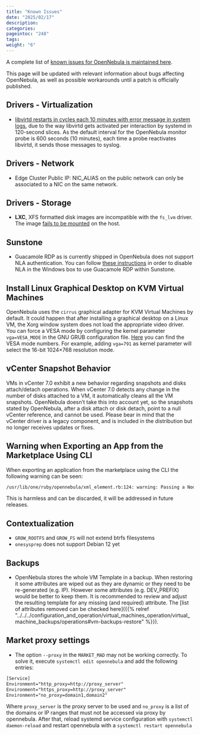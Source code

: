 ```yaml
---
title: "Known Issues"
date: "2025/02/17"
description:
categories:
pageintoc: "248"
tags:
weight: "6"
---
```


<a id="known-issues"></a>

<!--# Known Issues -->

A complete list of [known issues for OpenNebula is maintained here](https://github.com/OpenNebula/one/issues?q=is%3Aopen+is%3Aissue+label%3A%22Type%3A+Bug%22+label%3A%22Status%3A+Accepted%22).

This page will be updated with relevant information about bugs affecting OpenNebula, as well as possible workarounds until a patch is officially published.

## Drivers - Virtualization

- [libvirtd restarts in cycles each 10 minutes with error message in system logs](https://github.com/OpenNebula/one/issues/6463), due to the way libvirtd gets activated per interaction by systemd in 120-second slices. As the default interval for the OpenNebula monitor probe is 600 seconds (10 minutes), each time a probe reactivates libvirtd, it sends those messages to syslog.

## Drivers - Network

- Edge Cluster Public IP: NIC_ALIAS on the public network can only be associated to a NIC on the same network.

## Drivers - Storage

- **LXC**, XFS formatted disk images are incompatible with the `fs_lvm` driver. The image [fails to be mounted](https://github.com/OpenNebula/one/issues/5802) on the host.

## Sunstone

- Guacamole RDP as is currently shipped in OpenNebula does not support NLA authentication. You can follow [these instructions](https://www.parallels.com/blogs/ras/disabling-network-level-authentication/) in order to disable NLA in the Windows box to use Guacamole RDP within Sunstone.

## Install Linux Graphical Desktop on KVM Virtual Machines

OpenNebula uses the `cirrus` graphical adapter for KVM Virtual Machines by default. It could happen that after installing a graphical desktop on a Linux VM, the Xorg window system does not load the appropriate video driver. You can force a VESA mode by configuring the kernel parameter `vga=VESA_MODE` in the GNU GRUB configuration file. [Here](https://en.wikipedia.org/wiki/VESA_BIOS_Extensions#Linux_video_mode_numbers/) you can find the VESA mode numbers. For example, adding `vga=791` as kernel parameter will select the 16-bit 1024×768 resolution mode.

## vCenter Snapshot Behavior

VMs in vCenter 7.0 exhibit a new behavior regarding snapshots and disks attach/detach operations. When vCenter 7.0 detects any change in the number of disks attached to a VM, it automatically cleans all the VM snapshots. OpenNebula doesn’t take this into account yet, so the snapshots stated by OpenNebula, after a disk attach or disk detach, point to a null vCenter reference, and cannot be used. Please bear in mind that the vCenter driver is a legacy component, and is included in the distribution but no longer receives updates or fixes.

## Warning when Exporting an App from the Marketplace Using CLI

When exporting an application from the marketplace using the CLI the following warning can be seen:

```default
/usr/lib/one/ruby/opennebula/xml_element.rb:124: warning: Passing a Node as the second parameter to Node.new is deprecated. Please pass a Document instead, or prefer an alternative constructor like Node#add_child. This will become an error in a future release of Nokogiri.
```

This is harmless and can be discarded, it will be addressed in future releases.

## Contextualization

- `GROW_ROOTFS` and `GROW_FS` will not extend btrfs filesystems
- `onesysprep` does not support Debian 12 yet

## Backups

- OpenNebula stores the whole VM Template in a backup. When restoring it some attributes are wiped out as they are dynamic or they need to be re-generated (e.g. IP). However some attributes (e.g. DEV_PREFIX) would be better to keep them. It is recommended to review and adjust the resulting template for any missing (and required) attribute. The [list of attributes removed can be checked here]({{% relref "../../../configuration_and_operation/virtual_machines_operation/virtual_machine_backups/operations#vm-backups-restore" %}}).

## Market proxy settings

- The option `--proxy` in the `MARKET_MAD` may not be working correctly. To solve it, execute `systemctl edit opennebula` and add the following entries:

```default
[Service]
Environment="http_proxy=http://proxy_server"
Environment="https_proxy=http://proxy_server"
Environment="no_proxy=domain1,domain2"
```

Where `proxy_server` is the proxy server to be used and `no_proxy` is a list of the domains or IP ranges that must not be accessed via proxy by opennebula. After that, reload systemd service configuration with `systemctl daemon-reload` and restart opennebula with a `systemctl restart opennebula`
